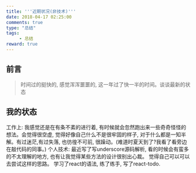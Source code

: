 ```yaml
---
title: '''近期状况(非技术)'''
date: 2018-04-17 02:25:00
comments: true
type: "总结"
tags:
     - 总结
reward: true
---
```

## 前言
  > 时间过的挺快的, 感觉浑浑噩噩的, 这一年过了快一半的时间。谈谈最新的状态

<!--more-->  
## 我的状态
  工作上: 我感觉还是在有条不紊的进行着, 有时候就会忽然跑出来一些奇奇怪怪的想法。会觉得很空虚, 觉得好像自己什么不是很牢固的样子, 对于什么都是一知半解。有过迷茫,有过失落, 也彷徨不可前, 很躁动。(难道时夏天到了?我看了看旁边在敲代码的同事。)
  个人技术: 最近写了写underscore源码解析, 看的时候会有蛮多的不太理解的地方, 也有让我觉得某些方法的设计很别出心裁。 觉得自己可以可以去尝试这样的思路。
  学习了react的语法, 练了练手, 写了react-todo.